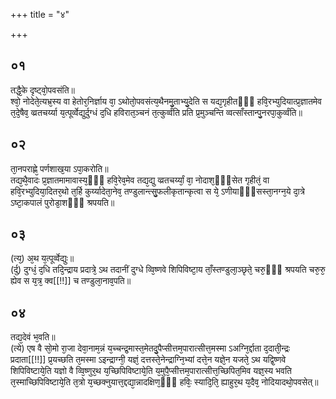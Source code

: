 +++
title = "४"

+++
## ०१
तद्धै᳘के दृष्ट्वो᳘पवसंति॥  
श्वो᳘ नोदेते᳘त्यभ्र᳘स्य वा हेतोर᳘निर्ज्ञाय वा᳘ ऽथोतो᳘पवसंत्य᳘थैनमु᳘ताभ्यु᳘देति स यद्य᳘गृहीतᳫँ᳭ हवि᳘रभ्युदियात्प्र᳘ज्ञातमेव त᳘दे᳘षैव᳘ व्व्रतचर्य्या य᳘त्पूर्व्वेद्युर्दुग्धं द᳘धि हविरात᳘ञ्चनं त᳘त्कुर्व्वंति प्रति प्र᳘मुञ्चन्ति व्वत्साँस्तान्पु᳘नरपा᳘कुर्व्वंति॥  
## ०२
ता᳘नपराह्णे᳘ पर्णशाख᳘या ऽपा᳘करोति॥  
तद्य᳘थै᳘वादः प्र᳘ज्ञातमामावास्य᳘ᳫँ᳘ हवि᳘रेव᳘मेव तद्य᳘द्यु व्व्रतचर्य्यां᳘ वा᳘ नोदाश᳘ᳫँ᳘सेत गृहीतं᳘ वा हवि᳘रभ्युदिया᳘दितर᳘थो त᳘र्हि कुर्य्यादेता᳘नेव᳘ तण्डुलान्त्सु᳘फलीकृतान्कृत्वा स ये᳘ ऽणीयाᳫँ᳭सस्ता᳘नग्न᳘ये दा᳘त्रे ऽष्टा᳘कपालं पुरोडा᳘शᳫँ᳭ श्रपयति॥  
## ०३
(त्य᳘) अ᳘थ य᳘त्पूर्व्वेद्युः॥  
(र्दु) दुग्धं᳘ द᳘धि तदि᳘न्द्राय प्रदात्रे᳘ ऽथ तदानीं दुग्धे व्वि᳘ष्णवे शिपिविष्टा᳘य ताँ᳘स्तण्डुला᳘ञ्छृते᳘ चरु᳘ᳫँ᳘ श्रपयति चरु᳘रु᳘ ह्येव स य᳘त्र᳘ क्व[[!!]] च तण्डुला᳘नाव᳘पति॥  
## ०४
तद्य᳘देवं भ᳘वति॥  
(त्ये) एष वै सो᳘मो रा᳘जा देवा᳘नाम᳘न्नं य᳘च्चन्द्र᳘मास्त᳘मेतदु᳘पैप्सीत्तम᳘पारात्सीत्त᳘मस्मा ऽअग्नि᳘र्द्दाता द᳘दाती᳘न्द्रः प्रदाता[[!!]] प्र᳘यच्छति त᳘मस्मा ऽइन्द्राग्नी᳘ यज्ञं᳘ दत्तस्ते᳘नेन्द्राग्नि᳘भ्यां दत्ते᳘न यज्ञे᳘न यजते᳘ ऽथ यद्वि᳘ष्णवे शिपिविष्टाये᳘ति यज्ञो वै व्वि᳘ष्णुर᳘थ य᳘च्छिपिविष्टाये᳘ति य᳘मुपै᳘प्सीत्तम᳘पारात्सीत्त᳘च्छिपित᳘मिव यज्ञ᳘स्य भवति त᳘स्माच्छिपिविष्टाये᳘ति त᳘त्रो य᳘च्छक्नुयात्त᳘द्दद्या᳘न्नादक्षिण᳘ᳫँ᳘ हविः᳘ स्यादि᳘ति᳘ ह्याहुर᳘थ य᳘दैव᳘ नोदियादथो᳘पवसेत्॥  
